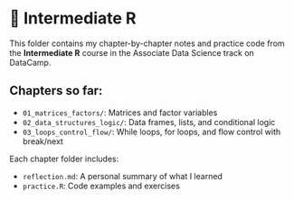 # 📘 Intermediate R

This folder contains my chapter-by-chapter notes and practice code from the **Intermediate R** course in the Associate Data Science track on DataCamp.

## Chapters so far:
- `01_matrices_factors/`: Matrices and factor variables
- `02_data_structures_logic/`: Data frames, lists, and conditional logic
- `03_loops_control_flow/`: While loops, for loops, and flow control with break/next

Each chapter folder includes:
- `reflection.md`: A personal summary of what I learned
- `practice.R`: Code examples and exercises
